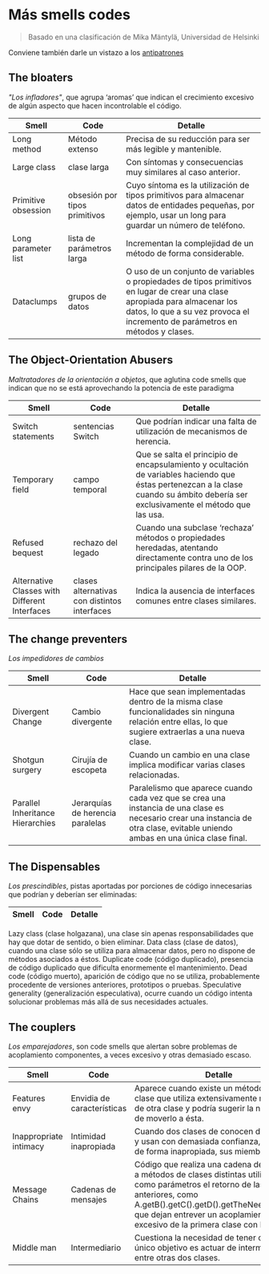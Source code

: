 # Más smells codes

> Basado en una clasificación de Mika Mäntylä, Universidad de Helsinki

Conviene también darle un vistazo a los [antipatrones](https://es.wikipedia.org/wiki/Antipatr%C3%B3n_de_dise%C3%B1o) 

## The bloaters

*"Los infladores"*, que agrupa ‘aromas’ que indican el crecimiento excesivo de algún aspecto que hacen incontrolable el código.

|Smell|Code|Detalle
-|-|-
Long method|Método extenso|Precisa de su reducción para ser más legible y mantenible.
Large class |clase larga|Con síntomas y consecuencias muy similares al caso anterior.
Primitive obsession |obsesión por tipos primitivos|Cuyo síntoma es la utilización de tipos primitivos para almacenar datos de entidades pequeñas, por ejemplo, usar un long para guardar un número de teléfono.
Long parameter list |lista de parámetros larga|Incrementan la complejidad de un método de forma considerable.
Dataclumps |grupos de datos|O uso de un conjunto de variables o propiedades de tipos primitivos en lugar de crear una clase apropiada para almacenar los datos, lo que a su vez provoca el incremento de parámetros en métodos y clases.

## The Object-Orientation Abusers

*Maltratadores de la orientación a objetos*, que aglutina code smells que indican que no se está aprovechando la potencia de este paradigma

|Smell|Code|Detalle
-|-|-
Switch statements |sentencias Switch|Que podrían indicar una falta de utilización de mecanismos de herencia.
Temporary field |campo temporal|Que se salta el principio de encapsulamiento y ocultación de variables haciendo que éstas pertenezcan a la clase cuando su ámbito debería ser exclusivamente el método que las usa.
Refused bequest |rechazo del legado|Cuando una subclase ‘rechaza’ métodos o propiedades heredadas, atentando directamente contra uno de los principales pilares de la OOP.
Alternative Classes with Different Interfaces |clases alternativas con distintos interfaces|Indica la ausencia de interfaces comunes entre clases similares.

## The change preventers

*Los impedidores de cambios*

|Smell|Code|Detalle
-|-|-
Divergent Change|Cambio divergente|Hace que sean implementadas dentro de la misma clase funcionalidades sin ninguna relación entre ellas, lo que sugiere extraerlas a una nueva clase.
Shotgun surgery |Cirujía de escopeta|Cuando un cambio en una clase implica modificar varias clases relacionadas.
Parallel Inheritance Hierarchies|Jerarquías de herencia paralelas|Paralelismo que aparece cuando cada vez que se crea una instancia de una clase es necesario crear una instancia de otra clase, evitable uniendo ambas en una única clase final.

## The Dispensables

*Los prescindibles*, pistas aportadas por porciones de código innecesarias que podrían y deberían ser eliminadas:

|Smell|Code|Detalle
-|-|-
Lazy class (clase holgazana), una clase sin apenas responsabilidades que hay que dotar de sentido, o bien eliminar.
Data class (clase de datos), cuando una clase sólo se utiliza para almacenar datos, pero no dispone de métodos asociados a éstos.
Duplicate code (código duplicado), presencia de código duplicado que dificulta enormemente el mantenimiento.
Dead code (código muerto), aparición de código que no se utiliza, probablemente procedente de versiones anteriores, prototipos o pruebas.
Speculative generality (generalización especulativa), ocurre cuando un código intenta solucionar problemas más allá de sus necesidades actuales.


## The couplers

*Los emparejadores*, son code smells que alertan sobre problemas de acoplamiento componentes, a veces excesivo y otras demasiado escaso.

|Smell|Code|Detalle
-|-|-
Features envy|Envidia de características|Aparece cuando existe un método de una clase que utiliza extensivamente métodos de otra clase y podría sugerir la necesidad de moverlo a ésta.
Inappropriate intimacy|Intimidad inapropiada|Cuando dos clases de conocen demasiado y usan con demasiada confianza, y a veces de forma inapropiada, sus miembros
Message Chains|Cadenas de mensajes|Código que realiza una cadena de llamadas a métodos de clases distintas utilizando como parámetros el retorno de las llamadas anteriores, como A.getB().getC().getD().getTheNeededData(), que dejan entrever un acoplamiento excesivo de la primera clase con la última.
Middle man|Intermediario|Cuestiona la necesidad de tener clases cuyo único objetivo es actuar de intermediaria entre otras dos clases.

